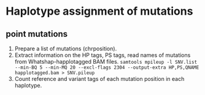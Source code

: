 # Haplotype assignment of mutations
## point mutations
1. Prepare a list of mutations (chr<tab>position).
2. Extract information on the HP tags, PS tags, read names of mutations from Whatshap-happlotagged BAM files.
  `samtools mpileup -l SNV.list --min-BQ 5 --min-MQ 20 --excl-flags 2304 --output-extra HP,PS,QNAME happlotagged.bam > SNV.pileup`
3. Count reference and variant tags of each mutation position in each haplotype.
